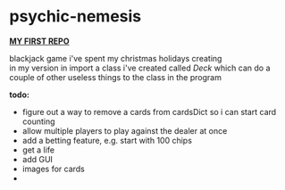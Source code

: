 psychic-nemesis
===============

<b><u>MY FIRST REPO</u></b>

<p>blackjack game i've spent my christmas holidays creating<br/>
in my version in import a class i've created called <i>Deck</i> which can do a couple of other useless things to the class in the program</p>

<b>todo:</b>
<ul>
<li>figure out a way to remove a cards from cardsDict so i can start card counting</li>
<li>allow multiple players to play against the dealer at once</li>
<li>add a betting feature, e.g. start with 100 chips</li>
<li>get a life</li>
<li>add GUI</li>
<li>images for cards</li>
<li></li>
</ul>
